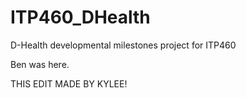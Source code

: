 # ITP460_DHealth
D-Health developmental milestones project for ITP460


Ben was here.

THIS EDIT MADE BY KYLEE! 

